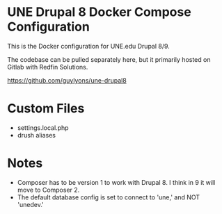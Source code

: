 # UNE Drupal 8 Docker Compose Configuration

This is the Docker configuration for UNE.edu Drupal 8/9.

The codebase can be pulled separately here, but it primarily
hosted on Gitlab with Redfin Solutions.

https://github.com/guylyons/une-drupal8


# Custom Files

- settings.local.php
- drush aliases

# Notes

- Composer has to be version 1 to work with Drupal 8. I think in 9 it will move to Composer 2.
- The default database config is set to connect to 'une,' and NOT 'unedev.'
